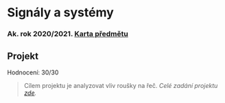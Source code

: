 # Signály a systémy
### Ak. rok 2020/2021. [Karta předmětu](https://www.fit.vut.cz/study/course/14026/.cs)

## Projekt
Hodnocení: 30/30
> Cílem projektu je analyzovat vliv roušky na řeč.
_Celé zadání projektu [zde](https://www.fit.vutbr.cz/study/courses/ISS/public/proj2020-21/projekt.pdf)._